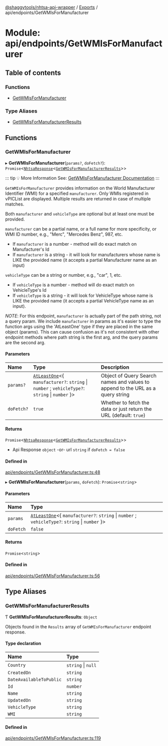 [@shaggytools/nhtsa-api-wrapper](../index.md) / [Exports](../modules.md) / api/endpoints/GetWMIsForManufacturer

# Module: api/endpoints/GetWMIsForManufacturer

## Table of contents

### Functions

- [GetWMIsForManufacturer](api_endpoints_GetWMIsForManufacturer.md#getwmisformanufacturer)

### Type Aliases

- [GetWMIsForManufacturerResults](api_endpoints_GetWMIsForManufacturer.md#getwmisformanufacturerresults)

## Functions

### GetWMIsForManufacturer

▸ **GetWMIsForManufacturer**(`params?`, `doFetch?`): `Promise`<[`NhtsaResponse`](api_types.md#nhtsaresponse)<[`GetWMIsForManufacturerResults`](api_endpoints_GetWMIsForManufacturer.md#getwmisformanufacturerresults)\>\>

::: tip :bulb: More Information
See: [GetWMIsForManufacturer Documentation](/api/get-wmis-for-manufacturer)
:::

`GetWMIsForManufacturer` provides information on the World Manufacturer Identifier (WMI) for a
specified `manufacturer`. Only WMIs registered in vPICList are displayed. Multiple results are
returned in case of multiple matches.

Both `manufacturer` and `vehicleType` are optional but at least one must be provided.

`manufacturer` can be a partial name, or a full name for more specificity, or WMI ID number,
e.g., "Merc", "Mercedes Benz", 987, etc.

- If `manufacturer` is a number - method will do exact match on Manufacturer's Id
- If `manufacturer` is a string - it will look for manufacturers whose name is LIKE the provided
  name (it accepts a partial Manufacturer name as an input)

`vehicleType` can be a string or number, e.g., "car", 1, etc.

- If `vehicleType` is a number - method will do exact match on VehicleType's Id
- If `vehicleType` is a string - it will look for VehicleType whose name is LIKE the provided
  name (it accepts a partial VehicleType name as an input).

_NOTE_: For this endpoint, `manufacturer` is actually part of the path string, not a query param.
We include `manufacturer` in params as it's easier to type the function args using the
'AtLeastOne' type if they are placed in the same object (params). This can cause confusion as
it's not consistent with other endpoint methods where path string is the first arg, and the query
params are the second arg.

#### Parameters

| Name       | Type                                                                                                                         | Description                                                                    |
| :--------- | :--------------------------------------------------------------------------------------------------------------------------- | :----------------------------------------------------------------------------- |
| `params?`  | [`AtLeastOne`](utils_types.md#atleastone)<{ `manufacturer?`: `string` \| `number` ; `vehicleType?`: `string` \| `number` }\> | Object of Query Search names and values to append to the URL as a query string |
| `doFetch?` | `true`                                                                                                                       | Whether to fetch the data or just return the URL (default: `true`)             |

#### Returns

`Promise`<[`NhtsaResponse`](api_types.md#nhtsaresponse)<[`GetWMIsForManufacturerResults`](api_endpoints_GetWMIsForManufacturer.md#getwmisformanufacturerresults)\>\>

- Api Response
  `object` -or- url `string` if `doFetch = false`

#### Defined in

[api/endpoints/GetWMIsForManufacturer.ts:48](https://github.com/ShaggyTech/nhtsa-api-wrapper/blob/main/packages/lib/src/api/endpoints/GetWMIsForManufacturer.ts#L48)

▸ **GetWMIsForManufacturer**(`params`, `doFetch`): `Promise`<`string`\>

#### Parameters

| Name      | Type                                                                                                                         |
| :-------- | :--------------------------------------------------------------------------------------------------------------------------- |
| `params`  | [`AtLeastOne`](utils_types.md#atleastone)<{ `manufacturer?`: `string` \| `number` ; `vehicleType?`: `string` \| `number` }\> |
| `doFetch` | `false`                                                                                                                      |

#### Returns

`Promise`<`string`\>

#### Defined in

[api/endpoints/GetWMIsForManufacturer.ts:56](https://github.com/ShaggyTech/nhtsa-api-wrapper/blob/main/packages/lib/src/api/endpoints/GetWMIsForManufacturer.ts#L56)

## Type Aliases

### GetWMIsForManufacturerResults

Ƭ **GetWMIsForManufacturerResults**: `Object`

Objects found in the `Results` array of `GetWMIsForManufacturer` endpoint response.

#### Type declaration

| Name                    | Type               |
| :---------------------- | :----------------- |
| `Country`               | `string` \| `null` |
| `CreatedOn`             | `string`           |
| `DateAvailableToPublic` | `string`           |
| `Id`                    | `number`           |
| `Name`                  | `string`           |
| `UpdatedOn`             | `string`           |
| `VehicleType`           | `string`           |
| `WMI`                   | `string`           |

#### Defined in

[api/endpoints/GetWMIsForManufacturer.ts:119](https://github.com/ShaggyTech/nhtsa-api-wrapper/blob/main/packages/lib/src/api/endpoints/GetWMIsForManufacturer.ts#L119)
